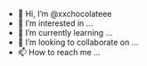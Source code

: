 - 👋 Hi, I’m @xxchocolateee
- 👀 I’m interested in ...
- 🌱 I’m currently learning ...
- 💞️ I’m looking to collaborate on ...
- 📫 How to reach me ...

<!---
xxchocolateee/xxchocolateee is a ✨ special ✨ repository because its `README.md` (this file) appears on your GitHub profile.
You can click the Preview link to take a look at your changes.
--->
